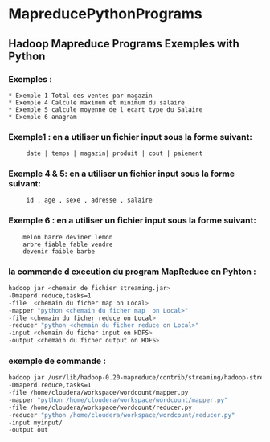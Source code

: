 # MapreducePythonPrograms
## Hadoop Mapreduce Programs Exemples with Python

### Exemples : 

	* Exemple 1 Total des ventes par magazin 
	* Exemple 4 Calcule maximum et minimum du salaire  
  	* Exemple 5 calcule moyenne de l ecart type du Salaire
	* Exemple 6 anagram 

### Exemple1 : en a utiliser un fichier input sous la forme suivant:

		 date | temps | magazin| produit | cout | paiement

### Exemple 4 & 5: en a utiliser un fichier input sous la forme suivant:   

		 id , age , sexe , adresse , salaire

### Exemple 6 : en a utiliser un fichier input sous la forme suivant:

		melon barre deviner lemon
		arbre fiable fable vendre
		devenir faible barbe 

### la commende d execution du program MapReduce en Pyhton :

```bash
hadoop jar <chemain de fichier streaming.jar> 
-Dmaperd.reduce,tasks=1
-file  <chemain du ficher map on Local>
-mapper "python <chemain du ficher map  on Local>"
-file <chemain du ficher reduce on Local>
-reducer "python <chemain du ficher reduce on Local>"
-input <chemain du ficher input on HDFS>
-output <chemain du ficher output on HDFS>
```
	
### exemple de commande : 
	
	
```bash
hadoop jar /usr/lib/hadoop-0.20-mapreduce/contrib/streaming/hadoop-streaming-2.6.0-mr1-cdh5.12.0.jar
-Dmaperd.reduce,tasks=1
-file /home/cloudera/workspace/wordcount/mapper.py
-mapper "python /home/cloudera/workspace/wordcount/mapper.py"
-file /home/cloudera/workspace/wordcount/reducer.py
-reducer "python /home/cloudera/workspace/wordcount/reducer.py"
-input myinput/
-output out
```


